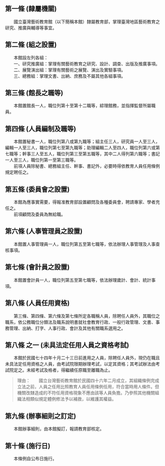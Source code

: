 第一條 (隸屬機關)
-----------------
　　國立臺灣藝術教育館（以下簡稱本館）隸屬教育部，掌理臺灣地區藝術教育之研究、推廣與輔導等事宜。  


第二條 (組之設置)
-----------------
　　本館設左列各組：  
　　一、研究推廣組：掌理有關藝術教育之研究、設計、調查、出版及推廣事項。  
　　二、展覽演出組：掌理有關藝術之展覽、演出及實驗事項。  
　　三、總務組：掌理文書、出納、庶務及不屬其他各組事項。  


第三條 (館長之職等)
-------------------
　　本館置館長一人，職位列第十至第十二職等，綜理館務，並指揮監督所屬職員。  


第四條 (人員編制及職等)
-----------------------
　　本館置秘書一人，職位列第八或第九職等；組主任三人，研究員一人至三人，編輯一人至三人，職位列第七至第九職等；助理編輯二人至四人，職位列第六或第七職等；幹事三人至五人，職位列第三至第五職等，其中二人得列第六職等；書記一人至三人，職位列第一至第三職等。  
　　前項人員除秘書、總務組主任、幹事、書記外，必要時得依教育人員任用條例規定聘任之。  


第五條 (委員會之設置)
---------------------
　　本館為應事實需要，得報准教育部設置顧問及各種委員會，聘請專家、學者充任之。  
　　前項顧問及委員為無給職。  


第六條 (人事管理員之設置)
-------------------------
　　本館置人事管理員一人，職位列第五至第七職等，依法辦理人事管理及人事查核事項。  


第七條 (會計員之設置)
---------------------
　　本館置會計員一人，職位列第五至第七職等，依法辦理歲計、會計、統計事項。  


第八條 (人員任用資格)
---------------------
　　第三條、第四條、第六條及第七條所定各職稱人員，除聘任人員外，其職位之職系，依公務職位分類法及職系說明書就社會教育行政、一般行政管理、文書、事務管理、出納、打字、人事行政、會計及其他有關職系選用之。  


第八條 之一 (未具法定任用人員之資格考試)
----------------------------------------
　　本館於民國七十四年十月二十三日前進用之人員，除聘任人員外，現仍在職且未具法定任用資格之人員，由考試院限期辦理考試，以定其資格；其考試辦法由考試院定之。未經考試及格者，得繼續任原職至離職為止。  
> 理由：　　國立台灣藝術教育館於民國四十六年二月成立，其組織條例完成立法之前，人員之任用比照教育人員任用條例任用，符合當時用人條件。但機關改隸造成的不符任用資格現象不應由該等人員負擔。乃參照其他機關組織法相類似規定體例修法予以補救，以維護其權益。



第九條 (辦事細則之訂定)
-----------------------
　　本館辦事細則，由本館擬訂，報請教育部核定。  


第十條 (施行日)
---------------
　　本條例自公布日施行。